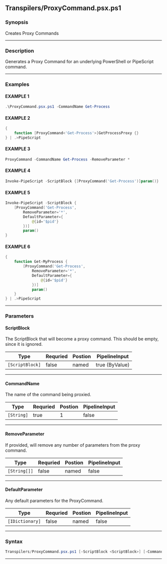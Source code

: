 
Transpilers/ProxyCommand.psx.ps1
--------------------------------
### Synopsis
Creates Proxy Commands

---
### Description

Generates a Proxy Command for an underlying PowerShell or PipeScript command.

---
### Examples
#### EXAMPLE 1
```PowerShell
.\ProxyCommand.psx.ps1 -CommandName Get-Process
```

#### EXAMPLE 2
```PowerShell
{
    function [ProxyCommand<'Get-Process'>]GetProcessProxy {}
} | .>PipeScript
```

#### EXAMPLE 3
```PowerShell
ProxyCommand -CommandName Get-Process -RemoveParameter *
```

#### EXAMPLE 4
```PowerShell
Invoke-PipeScript -ScriptBlock {[ProxyCommand('Get-Process')]param()}
```

#### EXAMPLE 5
```PowerShell
Invoke-PipeScript -ScriptBlock {
    [ProxyCommand('Get-Process', 
        RemoveParameter='*',
        DefaultParameter={
            @{id='$pid'}
        })]
        param()
}
```

#### EXAMPLE 6
```PowerShell
{ 
    function Get-MyProcess {
        [ProxyCommand('Get-Process', 
            RemoveParameter='*',
            DefaultParameter={
                @{id='$pid'}
            })]
            param()
    } 
} | .>PipeScript
```

---
### Parameters
#### **ScriptBlock**

The ScriptBlock that will become a proxy command.  This should be empty, since it is ignored.



|Type               |Requried|Postion|PipelineInput |
|-------------------|--------|-------|--------------|
|```[ScriptBlock]```|false   |named  |true (ByValue)|
---
#### **CommandName**

The name of the command being proxied.



|Type          |Requried|Postion|PipelineInput|
|--------------|--------|-------|-------------|
|```[String]```|true    |1      |false        |
---
#### **RemoveParameter**

If provided, will remove any number of parameters from the proxy command.



|Type            |Requried|Postion|PipelineInput|
|----------------|--------|-------|-------------|
|```[String[]]```|false   |named  |false        |
---
#### **DefaultParameter**

Any default parameters for the ProxyCommand.



|Type               |Requried|Postion|PipelineInput|
|-------------------|--------|-------|-------------|
|```[IDictionary]```|false   |named  |false        |
---
### Syntax
```PowerShell
Transpilers/ProxyCommand.psx.ps1 [-ScriptBlock <ScriptBlock>] [-CommandName] <String> [-RemoveParameter <String[]>] [-DefaultParameter <IDictionary>] [<CommonParameters>]
```
---


